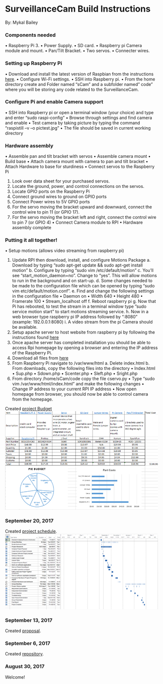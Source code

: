 # SurveillanceCam Build Instructions

By: Mykal Bailey

### Components needed

•	Raspberry Pi 3. 
•	Power Supply. 
•	SD card. 
•	Raspberry pi Camera module and mount. 
•	Pan/Tilt Bracket. 
•	Two servos. 
•	Connecter wires. 

### Setting up Raspberry Pi

•	Download and install the latest version of Raspbian from the instructions [here](https://www.raspberrypi.org/help/noobs-setup/2/). 
•	Configure Wi-Fi settings. 
•	SSH into Raspberry pi. 
•	From the home directory create and Folder named “sCam” and a subfolder named” code” where you will be storing any code related to the SurveillanceCam. 

### Configure Pi and enable Camera support

•	SSH into Raspberry pi or open a terminal window (your choice) and type and enter “sudo raspi-config”
•	Browse through settings and find camera and enable
•	Test camera by taking picture by typing the command “raspistill –v –o pictest.jpg”
•	The file should be saved in current working directory

### Hardware assembly

•	Assemble pan and tilt bracket with servos
•	Assemble camera mount
•	Build base
•	Attach camera mount with camera to pan and tilt bracket
•	Attach Hardware to base for sturdiness
•	Connect servos to the Raspberry Pi
  1.	Look over data sheet for your purchased servos.
  2.	Locate the ground, power, and control connections on the servos.
  3.	Locate GPIO ports on the Raspberry Pi
  4.	Connect ground wires to ground on GPIO ports
  5.	Connect Power wires to 5V GPIO ports
  6.	For the servo moving the bracket upward and downward, connect the control wire to pin 11 (or GPIO 17).
  7.	For the servo moving the bracket left and right, connect the control wire to pin 7 (or GPIO 4)
•	Connect Camera module to RPI
•	Hardware assembly complete

### Putting it all together!

•	Setup motions (allows video streaming from raspberry pi)
  1.	Update RPI then download, install, and configure Motions Package
    a.	Download by typing “sudo apt-get update && sudo apt-get install motion”
    b.	Configure by typing “sudo vim /etc/default/motion”
    c.	You’ll see “start_motion_daemon=no”.  Change to “yes”.  This will allow motions to run in the background and on start-up.
    d.	Some changes needed to be made to the configuration file which can be opened by typing “sudo vim etc/default/motion.conf”.
    e.	Find and change the following settings in the configuration file
      •	Daemon on
      •	Width 640
      •	Height 480
      •	Framerate 100
      •	Stream_localhost off
    f.	Reboot raspberry pi
    g.	Now that Pi has rebooted, to test the stream in a terminal window type ”sudo service motion start” to start motions streaming service.
    h.	Now in a web browser type raspberry pi IP address followed by “:8080” (example: 192.0.0.1:8080)
    i.	A video stream from the pi Camera should be available.
  2.	Setup apache server to host website from raspberry pi by following the instructions found [here](https://www.raspberrypi.org/documentation/remote-access/web-server/apache.md)
  3.	Once apache server has completed installation you should be able to access Rpi homepage by opening a browser and entering the IP address of the Raspberry Pi.
  4.	Download all files from [here](https://github.com/mykalbailey/Surveillance-Cam/Scripts)
  5.	From Raspberry Pi navigate to /var/www/html
    a.  Delete index.html
    b.  From downloads, copy the following files into the directory
      •	Index.html
      •	Sup.php
      •	Sdown.php
      •	Scenter.php
      •	Sleft.php
      •	Sright.php
  6.	From directory /home/sCam/code copy the file cservo.py
•	Type “sudo vim /var/www/html/index.html” and make the following changes
•	Change IP address to your current RPI IP address
•	Now open homepage from browser, you should now be able to control camera from the homepage.


Created [project Budget](https://github.com/mykalbailey/Surveillance-Cam/blob/master/Budget.xlsx)
![Image of Budget](https://github.com/mykalbailey/Surveillance-Cam/blob/master/Project%20Budget%20image.PNG)

### September 20, 2017

Created [project schedule](https://github.com/mykalbailey/Surveillance-Cam/blob/master/Project%20Schedule.mpp).  
![Image of Schedule](https://github.com/mykalbailey/Surveillance-Cam/blob/master/Project%20Schedule%20Pic.PNG)

### September 13, 2017

Created [proposal](https://github.com/mykalbailey/Surveillance-Cam/blob/master/Project%20Proposal.docx).

### September 6, 2017

Created [repository](https://github.com/mykalbailey/Surveillance-Cam).

### August 30, 2017

Welcome!
